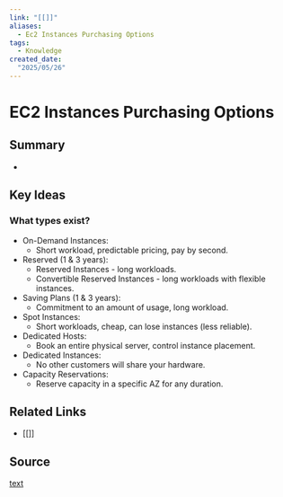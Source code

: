 ```yaml
---
link: "[[]]"
aliases: 
  - Ec2 Instances Purchasing Options
tags:
  - Knowledge
created_date:
  "2025/05/26"
---
```

# EC2 Instances Purchasing Options
## Summary
- 
## Key Ideas
### What types exist?
- On-Demand Instances: 
	- Short workload, predictable pricing, pay by second.
- Reserved (1 & 3 years):
	- Reserved Instances - long workloads.
	- Convertible Reserved Instances - long workloads with flexible instances.
- Saving Plans (1 & 3 years):
	- Commitment to an amount of usage, long workload.
- Spot Instances:
	- Short workloads, cheap, can lose instances (less reliable).
- Dedicated Hosts:
	- Book an entire physical server, control instance placement.
- Dedicated Instances:
	- No other customers will share your hardware.
- Capacity Reservations:
	- Reserve capacity in a specific AZ for any duration.
## Related Links
- [[]]
## Source
[text](url) 
